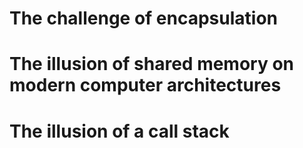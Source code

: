 # The challenge of encapsulation
# The illusion of shared memory on modern computer architectures
# The illusion of a call stack
